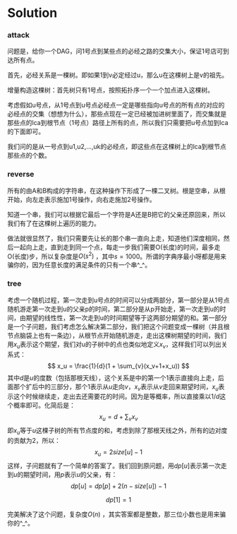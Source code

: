 # Solution

### attack

​	问题是，给你一个DAG，问1号点到某些点的必经之路的交集大小，保证1号店可到达所有点。

​	首先，必经关系是一棵树。即如果1到v必定经过u，那么u在这棵树上是v的祖先。

​	增量构造这棵树：首先树只有1号点，按照拓扑序一个一个加点进入这棵树。

​	考虑假如u号点，从1号点到u号点必经点一定是哪些指向u号点的所有点的对应的必经点的交集（想想为什么），那些点现在一定已经被加进树里面了，而交集就是那些点的lca到根节点（1号点）路径上所有的点，所以我们只需要把u号点加到lca的下面即可。

​	我们问的是从一号点到u1,u2,...,uk的必经点，即这些点在这棵树上的lca到根节点那些点的个数。

### reverse

​	所有的由A和B构成的字符串，在这种操作下形成了一棵二叉树。根是空串，从根开始，向左走表示施加1号操作，向右走施加2号操作。

​	知道一个串，我们可以根据它最后一个字符是A还是B把它的父亲还原回来，所以我们有了在这棵树上遍历的能力。

​	做法就很显然了，我们只需要先让长的那个串一直向上走，知道他们深度相同，然后一起向上走，直到走到同一个点，每走一步我们需要O(长度)的时间，最多走O(长度)步，所以复杂度是$O(s^2)$ ，其中$s = 1000$。所谓的字典序最小呀都是用来骗你的，因为任意长度的满足条件的只有一个串^_^。

### tree

​	考虑一个随机过程，第一次走到u号点的时间可以分成两部分，第一部分是从1号点随机游走第一次走到u的父亲p的时间，第二部分是从p开始走，第一次走到u的时间，由期望的线性性，第一次走到u的时间期望等于这两部分期望的和。第一部分是一个子问题，我们考虑怎么解决第二部分，我们把这个问题变成一棵树（并且根节点脑袋上也有一条边），从根节点开始随机游走，走出这棵树期望的时间，我们用$x_u$表示这个期望，我们对u的子树中的点也类似地定义$x_v$，这样我们可以列出关系式：
$$
x_u = \frac{1}{d}(1 + \sum_{v}(x_v+1+x_u))
$$
其中$d$是$u$的度数（包括那根天线），这个关系是中的第一个1表示直接向上走，后面那个扩后中的三部分，那个1表示从$u$走向$v$，$x_v$表示从$v$走回来期望时间，$x_u$表示这个时候继续走，走出去还需要花的时间。因为是等概率，所以直接乘以$1/d$这个概率即可。化简后是：
$$
x_u = d + \sum_v x_v
$$
即$x_u$等于$u$这棵子树的所有节点度的和，考虑到除了那根天线之外，所有的边对度的贡献为2，所以：
$$
x_u = 2size[u]-1
$$
这样，子问题就有了一个简单的答案了。我们回到原问题，用$dp[u]$表示第一次走到$u$的期望时间，用$p$表示$u$的父亲，有：
$$
dp[u] = dp[p] + 2(n -size[u])-1
$$

$$
dp[1] = 1
$$



完美解决了这个问题，复杂度$O(n)$ ，其实答案都是整数，那三位小数也是用来骗你的^_^。